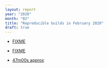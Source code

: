 ```yaml
---
layout: report
year: "2020"
month: "02"
title: "Reproducible builds in February 2020"
draft: true
---
```


* [FIXME](https://lists.debian.org/debian-devel/2020/02/msg00121.html)

* [FIXME](https://salsa.debian.org/python-team/modules/python-django/commit/e43666ba7bdb8cbc73c6c738a11de44fb66fa9c0)

* [47m00s approx](https://fosdem.org/2020/schedule/event/debate_license_compliance/)
